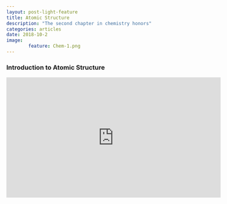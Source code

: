 ```yaml
---
layout: post-light-feature
title: Atomic Structure
description: "The second chapter in chemistry honors"
categories: articles
date: 2018-10-2
image:
        feature: Chem-1.png
---
```

### Introduction to Atomic Structure
<iframe width="560" height="315" src="https://www.youtube.com/embed/1xSQlwWGT8M" frameborder="0" allow="autoplay; encrypted-media" allowfullscreen></iframe>
